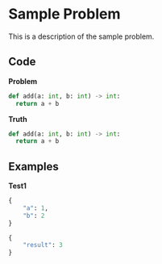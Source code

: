 ---
---

# Sample Problem
This is a description of the sample problem.

## Code

**Problem**
```python
def add(a: int, b: int) -> int:
  return a + b
```

**Truth**
```python
def add(a: int, b: int) -> int:
  return a + b
```

## Examples

**Test1**
```python
{
    "a": 1,
    "b": 2
}
```

```python
{
    "result": 3
}
```